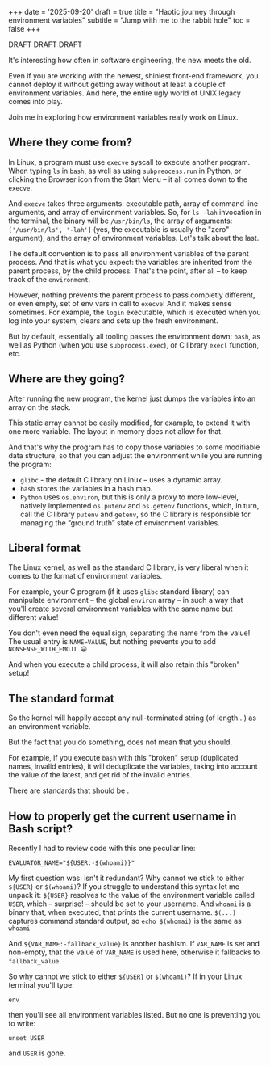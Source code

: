 +++
date = '2025-09-20'
draft = true
title = "Haotic journey through environment variables"
subtitle = "Jump with me to the rabbit hole"
toc = false
+++

DRAFT DRAFT DRAFT

It's interesting how often in software engineering, the new meets the old.

Even if you are working with the newest, shiniest front-end framework, you
cannot deploy it without getting away without at least a couple of environment
variables. And here, the entire ugly world of UNIX legacy comes into play.

Join me in exploring how environment variables really work on Linux.


## Where they come from?

In Linux, a program must use `execve` syscall to execute another program. When
typing `ls` in `bash`, as well as using `subpreocess.run` in Python, or
clicking the Browser icon from the Start Menu – it all comes down to the
`execve`.

And `execve` takes three arguments: executable path, array of command line
arguments, and array of environment variables. So, for `ls -lah` invocation in
the terminal, the binary will be `/usr/bin/ls`, the array of arguments:
`['/usr/bin/ls', '-lah']` (yes, the executable is usually the "zero" argument),
and the array of environment variables. Let's talk about the last.

The default convention is to pass all environment variables of the parent
process. And that is what you expect: the variables are inherited from the
parent process, by the child process. That's the point, after all – to keep
track of the `environment`.

However, nothing prevents the parent process to pass completly different, or
even empty, set of env vars in call to `execve`! And it makes sense sometimes.
For example, the `login` executable, which is executed when you log into your
system, clears and sets up the fresh environment.

But by default, essentially all tooling passes the environment down: `bash`, as
well as Python (when you use `subprocess.exec`), or C library `execl` function,
etc.

## Where are they going?

After running the new program, the kernel just dumps the variables into an
array on the stack.

This static array cannot be easily modified, for example, to extend it with one
more variable. The layout in memory does not allow for that.

And that's why the program has to copy those variables to some modifiable data
structure, so that you can adjust the environment while you are running the
program:
- `glibc` - the default C library on Linux – uses a dynamic array.
- `bash` stores the variables in a hash map.
- `Python` uses `os.environ`, but this is only a proxy to more low-level,
  natively implemented `os.putenv` and `os.getenv` functions, which, in turn,
  call the C library `putenv` and `getenv`, so the C library is responsible
  for managing the “ground truth” state of environment variables.


## Liberal format

The Linux kernel, as well as the standard C library, is very liberal when it
comes to the format of environment variables.

For example, your C program (if it uses `glibc` standard library) can
manipulate environment – the global `environ` array – in such a way that you'll
create several environment variables with the same name but different value!

You don't even need the equal sign, separating the name from the value!
The usual entry is `NAME=VALUE`, but nothing prevents you to add
`NONSENSE_WITH_EMOJI 😀`

And when you execute a child process, it will also retain this "broken" setup!


## The standard format

So the kernel will happily accept any null-terminated string (of length...) as
an environment variable.

But the fact that you do something, does not mean that you should.

For example, if you execute `bash` with this "broken" setup (duplicated names,
invalid entries), it will deduplicate the variables, taking into account the
value of the latest, and get rid of the invalid entries.

There are standards that should be .


## How to properly get the current username in Bash script?

Recently I had to review code with this one peculiar line:

    EVALUATOR_NAME="${USER:-$(whoami)}"

My first question was: isn't it redundant? Why cannot we stick to either
`${USER}` or `$(whoami)`? If you struggle to understand this syntax let me
unpack it: `${USER}` resolves to the value of the environment variable called
`USER`, which – surprise! – should be set to your username. And `whoami` is a
binary that, when executed, that prints the current username. `$(...)` captures
command standard output, so `echo $(whomai)` is the same as `whoami`

And `${VAR_NAME:-fallback_value}` is another bashism. If `VAR_NAME` is set and
non-empty, that the value of `VAR_NAME` is used here, otherwise it fallbacks to
`fallback_value`.

So why cannot we stick to either `${USER}` or `$(whoami)`? If in your Linux
terminal you'll type:

    env

then you'll see all environment variables listed. But no one is preventing you
to write:

    unset USER

and `USER` is gone.


<!-- ## Another options -->
<!---->
<!-- Of course, it wouldn't be UNIX if there were only two options. `${USER}` and -->
<!-- `whoami` are probably most popular, but there is also: -->
<!---->
<!-- - `logname` -->
<!-- - `: \\u; echo "${_@P}"` if you are on fairly new Bash (4.4 or newer); yes, really! -->
<!--   I had no clue what it meant where I was it for the first time, but don't worry, -->
<!--   we dive into this. -->
<!-- - `${LOGNAME}` -->
<!-- - `who am i` (yup!) -->
<!-- - `id -un` -->
<!---->
<!-- and I am pretty sure that this list is not complete. -->



<!-- I recently started doing infra work at my current company, improving crumbling -->
<!-- infrastructue for AI-related services and tools. And sometimes I wonder, what -->
<!-- went wrong with the software world that in 2025 I still have to bother writing -->
<!-- `bash`! -->
<!-- Anyway, Bash is still around, and r -->
<!---->
<!-- You know what I mean. Clever one-or-two-or-ten-liners next to the Docker -->
<!-- `RUN` directive. `sh` spliced in the Jenkins pipelines. Full-blown startup -->
<!-- script inside the image. Plus tiny `local_setup.sh` in the repo to export env -->
<!-- vars. And so on. Bash is there and it's not going anywhere! -->
<!---->
<!-- Don't get me wrong, I looove writing bash! It's the same kind of love that I -->
<!-- have for Makefiles, Objective-C, or any kind of arcane retro tech. However, -->
<!-- arguing with someone (again!) that in their `for` loop they should use -->
<!-- `${array[@]}` (instead of the default split by whitespace) feels like -->
<!-- satisfying my inner nerd instead of doing actual productive work for my -->
<!-- `$CORP`. -->
<!---->
<!-- So why bash!? -->
<!---->
<!-- In theory, I can embed inside a Docker image a modern shell like, for example, -->
<!-- my beloved Nushell. But a new 40 Mb binary would raise some eyebrows. Plus it -->
<!-- would need to pass compliance and security audit. What's worse, AI is not able -->
<!-- to output 10 syntactically correct lines of Nushell. (This is a niche -->
<!-- technology, afterall). So using Nushell for infra would paralize my colleagues -->
<!-- and make them unable to collaborate: not everyone in my team is a Nushell -->
<!-- afficionado, afterall. (Shout out to our intern Krzysiek, who is)! And don't -->
<!-- even get me started about integration with external tools, like, for example, -->
<!-- embedding Nu inside Dockerfile. -->
<!---->
<!-- Compare this to `bash` and its cute little ELF -- 2MB statically linked. Jokes -->
<!-- aside, this binary is literally everywhere. I bet it is more widespread than -->
<!-- the famous "1 billion devices running Java". And, last but not least, AI is -->
<!-- super fluent in bash. (At least in comparison to us, mere mortals). -->
<!---->
<!-- And, in a nutshell, that's why bash sticks around. -->
<!---->

<!-- Sometimes I wonder, what went wrong with the software world that in 2025 I -->
<!-- still have to write `bash`. Anyway, it is still around, at least in my -->
<!-- `${CORP}`. And I need to write or review such code from time to time. -->
<!---->
<!-- You can learn horizontally, concept by concept, but you can also learn -->
<!-- vertically, trying to tackle one thing in depth. This article has one -->
<!-- theme: getting the current username in a Bash script. And everything -->
<!-- that follows from that. -->
<!---->
<!-- Recently I had to review code with this one peculiar line: -->
<!---->
<!--     EVALUATOR_NAME="${USER:-$(whoami)}" -->
<!---->
<!-- My first question was: isn't it redundant? -->
<!---->
<!-- If you struggle to understand this syntax let me unpack it: -->
<!---->
<!-- > On Linux, `${USER}` resolves to the value of the environment variable called -->
<!-- > `USER`, which – surprise! – should be set to your username. And `whoami` is a -->
<!-- > binary that, when executed, that prints the current username. `$(...)` captures -->
<!-- > command standard output, so `echo $(whomai)` is the same as `whoami`. -->
<!-- > -->
<!-- > And `${VAR_NAME:-fallback_value}` is another bashism. If `VAR_NAME` is set and -->
<!-- > non-empty, that the value of `VAR_NAME` is used here, otherwise it fallbacks to -->
<!-- > `fallback_value`. -->
<!---->
<!-- So why cannot we stick to either `${USER}` or `$(whoami)`? -->
<!---->
<!-- Anyway, that's what Cursor generated for my colleague, and I needed to review -->
<!-- it. I asked the LLM for a possible reasoning of why this was chosen, but the -->
<!-- answer was vague and non-convincing. -->
<!---->
<!-- And I went down the rabbit hole, doing a little bit of research  :) I will be -->
<!-- focusing on how it works on Linux. -->

<!-- ## Terrible code from AI assistants -->
<!---->
<!-- You probably noticed that AI coding tools (as for now) are doing a lot of -->
<!-- overzelaous, too defensive checks and fallbacks. I imagine that reinforcement -->
<!-- learning leads to that: models are heavily trained to complete the tasks -->
<!-- against automated checker, before their context window ends, so they try -->
<!-- everything to desperately “make it work”. There is no time to “tweak” the -->
<!-- solution iteratively, if you have limited memory, so it's always better -->
<!-- to do the validation multiple times than to miss it. -->
